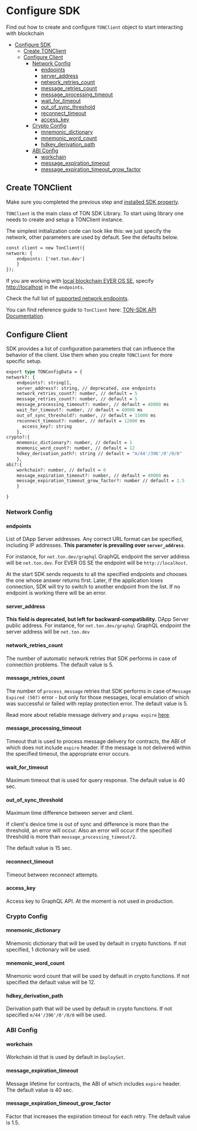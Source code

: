 # Configure SDK

Find out how to create and configure `TONClient` object to start interacting with blockchain

- [Configure SDK](#configure-sdk)
  - [Create TONClient](#create-tonclient)
  - [Configure Client](#configure-client)
    - [Network Config](#network-config)
      - [endpoints](#endpoints)
      - [server\_address](#server_address)
      - [network\_retries\_count](#network_retries_count)
      - [message\_retries\_count](#message_retries_count)
      - [message\_processing\_timeout](#message_processing_timeout)
      - [wait\_for\_timeout](#wait_for_timeout)
      - [out\_of\_sync\_threshold](#out_of_sync_threshold)
      - [reconnect\_timeout](#reconnect_timeout)
      - [access\_key](#access_key)
    - [Crypto Config](#crypto-config)
      - [mnemonic\_dictionary](#mnemonic_dictionary)
      - [mnemonic\_word\_count](#mnemonic_word_count)
      - [hdkey\_derivation\_path](#hdkey_derivation_path)
    - [ABI Config](#abi-config)
      - [workchain](#workchain)
      - [message\_expiration\_timeout](#message_expiration_timeout)
      - [message\_expiration\_timeout\_grow\_factor](#message_expiration_timeout_grow_factor)

## Create TONClient

Make sure you completed the previous step and [installed SDK properly](add\_sdk\_to\_your\_app.md).

`TONClient` is the main class of TON SDK Library. To start using library one needs to create and setup a TONClient instance.

The simplest initialization code can look like this: we just specify the network, other parameters are used by default. See the defaults below.

```graphql
const client = new TonClient({
network: { 
    endpoints: ['net.ton.dev'] 
    } 
});
```

If you are working with [local blockchain EVER OS SE](https://github.com/tonlabs/tonos-se), specify [http://localhost](http://localhost) in the `endpoints`.

Check the full list of [supported network endpoints](../../reference/ton-os-api/networks.md).

You can find reference guide to `TonClient` here: [TON-SDK API Documentation](../../reference/types-and-methods/modules.md).

## Configure Client

SDK provides a list of configuration parameters that can influence the behavior of the client. Use them when you create `TONClient` for more specific setup.

```graphql
export type TONConfigData = {
network?: { 
    endpoints?: string[],
    server_address?: string, // deprecated, use endpoints
    network_retries_count?: number, // default = 5
    message_retries_count?: number, // default = 5
    message_processing_timeout?: number, // default = 40000 ms
    wait_for_timeout?: number, // default = 40000 ms
    out_of_sync_threshold?: number, // default = 15000 ms
    reconnect_timeout?: number, // default = 12000 ms
      access_key?: string
    },
crypto?:{
    mnemonic_dictionary?: number, // default = 1
    mnemonic_word_count?: number, // default = 12
    hdkey_derivation_path?: string // default = "m/44'/396'/0'/0/0"
    },
abi?:{
    workchain?: number, // default = 0
    message_expiration_timeout?: number, // default = 40000 ms
    message_expiration_timeout_grow_factor?: number // default = 1.5
    }

}
```

### Network Config

#### endpoints

List of DApp Server addresses. Any correct URL format can be specified, including IP addresses. **This parameter is prevailing over `server_address`**.

For instance, for `net.ton.dev/graphql` GraphQL endpoint the server address will be `net.ton.dev`. For EVER OS SE the endpoint will be `http://localhost`.

At the start SDK sends requests to all the specified endpoints and chooses the one whose answer returns first. Later, if the application loses connection, SDK will try to switch to another endpoint from the list. If no endpoint is working there will be an error.

#### server\_address

**This field is deprecated, but left for backward-compatibility.** DApp Server public address. For instance, for `net.ton.dev/graphql` GraphQL endpoint the server address will be `net.ton.dev`

#### network\_retries\_count

The number of automatic network retries that SDK performs in case of connection problems. The default value is 5.

#### message\_retries\_count

The number of `process_message` retries that SDK performs in case of `Message Expired (507)` error - but only for those messages, local emulation of which was successful or failed with replay protection error. The default value is 5.

Read more about reliable message delivery and `pragma expire` [here](../work\_with\_contracts/message\_expiration.md).

#### message\_processing\_timeout

Timeout that is used to process message delivery for contracts, the ABI of which does not include `expire` header. If the message is not delivered within the specified timeout, the appropriate error occurs.

#### wait\_for\_timeout

Maximum timeout that is used for query response. The default value is 40 sec.

#### out\_of\_sync\_threshold

Maximum time difference between server and client.

If client's device time is out of sync and difference is more than the threshold, an error will occur. Also an error will occur if the specified threshold is more than `message_processing_timeout/2`.

The default value is 15 sec.

#### reconnect\_timeout

Timeout between reconnect attempts.

#### access\_key

Access key to GraphQL API. At the moment is not used in production.

### Crypto Config

#### mnemonic\_dictionary

Mnemonic dictionary that will be used by default in crypto functions. If not specified, 1 dictionary will be used.

#### mnemonic\_word\_count

Mnemonic word count that will be used by default in crypto functions. If not specified the default value will be 12.

#### hdkey\_derivation\_path

Derivation path that will be used by default in crypto functions. If not specified `m/44'/396'/0'/0/0` will be used.

### ABI Config

#### workchain

Workchain id that is used by default in `DeploySet`.

#### message\_expiration\_timeout

Message lifetime for contracts, the ABI of which includes `expire` header. The default value is 40 sec.

#### message\_expiration\_timeout\_grow\_factor

Factor that increases the expiration timeout for each retry. The default value is 1.5.
